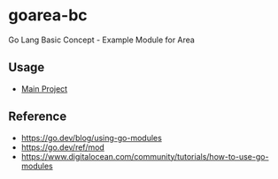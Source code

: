 # goarea-bc
Go Lang Basic Concept - Example Module for Area

## Usage

- [Main Project](https://github.com/mmfalcao/go-basic-concepts)

## Reference

- https://go.dev/blog/using-go-modules
- https://go.dev/ref/mod
- https://www.digitalocean.com/community/tutorials/how-to-use-go-modules

